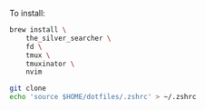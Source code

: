 To install:
```bash
brew install \
    the_silver_searcher \
    fd \
    tmux \
    tmuxinator \
    nvim
```

```bash
git clone 
echo 'source $HOME/dotfiles/.zshrc' > ~/.zshrc
```

